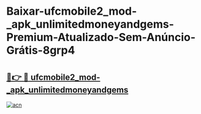 # Baixar-ufcmobile2_mod-_apk_unlimitedmoneyandgems-Premium-Atualizado-Sem-Anúncio-Grátis-8grp4

# <h2><a href="https://w21t7q.esa.edu.pl?src=ufcmobile2_mod-_apk_unlimitedmoneyandgems&ref=8grp4">🔗👉 🔴 ufcmobile2_mod-_apk_unlimitedmoneyandgems</a></h2>

[![acn](https://github.com/user-attachments/assets/0f9c940e-d8b0-45ae-aac7-cd30a18b3e1c)](https://w21t7q.esa.edu.pl?src=ufcmobile2_mod-_apk_unlimitedmoneyandgems&ref=8grp4)

